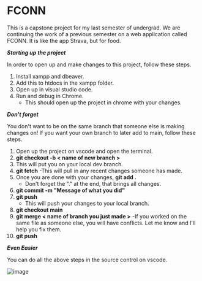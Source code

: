 # FCONN
This is a capstone project for my last semester of undergrad. We are continuing the work of a previous semester on a web application called FCONN. It is like the app Strava, but for food. 

***Starting up the project***

In order to open up and make changes to this project, follow these steps.
1. Install xampp and dbeaver.
2. Add this to htdocs in the xampp folder.
3. Open up in visual studio code.
4. Run and debug in Chrome.
    - This should open up the project in chrome with your changes.

***Don't forget***

You don't want to be on the same branch that someone else is making changes on!
If you want your own branch to later add to main, follow these steps.
1. Open up the project on vscode and open the terminal. 
2. **git checkout -b < name of new branch >** 
3. This will put you on your local dev branch.
4. **git fetch**
   -This will pull in any recent changes someone has made.
5. Once you are done with your changes, **git add .** 
    - Don't forget the "." at the end, that brings all changes.
6. **git commit -m "Message of what you did"**
7. **git push**
    - This will push your changes to your local branch.
8. **git checkout main**
9. **git merge < name of branch you just made >**
    -If you worked on the same file as someone else, you will have conflicts.
     Let me know and I'll help you fix them.
10. **git push**


***Even Easier***

You can do all the above steps in the source control on vscode.

![image](https://user-images.githubusercontent.com/47707510/130386030-5f9485d2-9c2b-4add-8236-8ec68c96b6a0.png)

